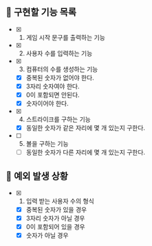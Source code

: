 ## 📌 구현할 기능 목록

- [x] 1. 게임 시작 문구를 출력하는 기능
- [x] 2. 사용자 수를 입력하는 기능
- [x] 3. 컴퓨터의 수를 생성하는 기능
  - [x] 중복된 숫자가 없어야 한다.
  - [x] 3자리 숫자여야 한다.
  - [x] 0이 포함되면 안된다.
  - [x] 숫자이어야 한다.
- [x] 4. 스트라이크를 구하는 기능
  - [x] 동일한 숫자가 같은 자리에 몇 개 있는지 구한다.
-[ ] 5. 볼을 구하는 기능
  - [ ] 동일한 숫자가 다른 자리에 몇 개 있는지 구한다.
## 🎯 예외 발생 상황

- [x] 1. 입력 받는 사용자 수의 형식
  - [x] 중복된 숫자가 있을 경우
  - [x] 3자리 숫자가 아닐 경우
  - [x] 0이 포함되어 있을 경우
  - [x] 숫자가 아닐 경우
